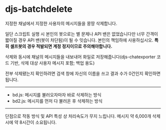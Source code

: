 # djs-batchdelete
지정한 채널에서 지정한 사용자의 메시지들을 몽땅 삭제합니다.

일단 스크립트 실행 시 본인의 봇으로는 별 문제나 API 밴은 없었습니다만 너무 간격이 짧아질 경우 API 밴(봇이 차단됨)이 될 수 잇습니다. 본인의 책임하에 사용하십시오. **특히 셀프봇의 경우 적발되면 계정 정지이므로 주의해야합니다.**

삭제와 동시에 채널의 메시지들을 내보내어 화일로 저장해줍니다(djs-chatexporter 코드 기반, 삭제 대상 사용자 메시지 포함; 백업 용도)

전부 삭제됐는지 확인하려면 검색 창에 자신의 이름을 쓰고 결과 수가 0건인지 확인하면 됩니다.

- - -

- bd.js: 메시지를 불러오자마자 바로 삭제하는 방식
- bd2.js: 메시지를 먼저 다 불러온 후 삭제하는 방식

- - -
단점으로 작동 방식 및 API 특성 상 처리속도가 무지 느립니다. 메시지 약 6,000개 삭제 시에 약 8시간이 소요됩니다.
